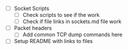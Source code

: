 - [ ] Socket Scripts
  - [ ] Check scripts to see if the work
  - [ ] Check if file links in sockets.md file work
- [ ] Packet headers
  - [ ] Add common TCP dump commands here
- [ ] Setup README with links to files 

